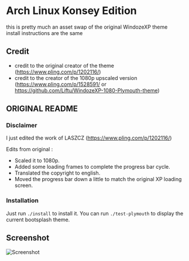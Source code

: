 # Arch Linux Konsey Edition

this is pretty much an asset swap of the original WindozeXP theme  
install instructions are the same

## Credit

- credit to the original creator of the theme (https://www.pling.com/p/1202116/)
- credit to the creator of the 1080p upscaled version (https://www.pling.com/p/1528591/ or https://github.com/Liftu/WindozeXP-1080-Plymouth-theme)

## ORIGINAL README

### Disclaimer

I just edited the work of LASZCZ (https://www.pling.com/p/1202116/)

Edits from original :

- Scaled it to 1080p.
- Added some loading frames to complete the progress bar cycle.
- Translated the copyright to english.
- Moved the progress bar down a little to match the original XP loading screen.

### Installation

Just run `./install` to install it.
You can run `./test-plymouth` to display the current bootsplash theme.

## Screenshot

![Screenshot](./screenshot.png "Screenshot")
